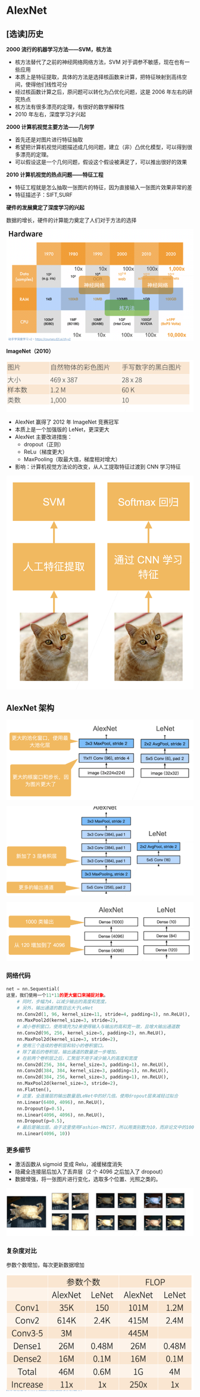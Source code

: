 # AlexNet

## \[选读\]历史

**2000 流行的机器学习方法——SVM，核方法**

- 核方法替代了之前的神经网络网络方法，SVM 对于调参不敏感，现在也有一些应用
- 本质上是特征提取，具体的方法是选择核函数来计算，把特征映射到高纬空间，使得他们线性可分
- 经过核函数计算之后，原问题可以转化为凸优化问题，这是 2006 年左右的研究热点
- 核方法有很多漂亮的定理，有很好的数学解释性
- 2010 年左右，深度学习才兴起

**2000 计算机视觉主要方法——几何学**

- 首先还是对图片进行特征抽取
- 希望把计算机视觉问题描述成几何问题，建立（非）凸优化模型，可以得到很多漂亮的定理。
- 可以假设这是一个几何问题，假设这个假设被满足了，可以推出很好的效果

**2010 计算机视觉的热点问题——特征工程**

- 特征工程就是怎么抽取一张图片的特征，因为直接输入一张图片效果非常的差
- 特征描述子：SIFT,SURF

**硬件的发展奠定了深度学习的兴起**

数据的增长，硬件的计算能力奠定了人们对于方法的选择

![](../images/cnn/24-01.png)

**ImageNet（2010）**

![](../images/cnn/24-02.png)

- AlexNet 赢得了 2012 年 ImageNet 竞赛冠军
- 本质上是一个加强版的 LeNet，更深更大
- AlexNet 主要改进措施：
  - dropout（正则）
  - ReLu（梯度更大）
  - MaxPooling（取最大值，梯度相对增大）
- 影响：计算机视觉方法论的改变，从人工提取特征过渡到 CNN 学习特征

![](../images/cnn/24-03.png)

## AlexNet 架构

![](../images/cnn/24-04.png)

![](../images/cnn/24-05.png)

![](../images/cnn/24-06.png)

### 网络代码

```python
net = nn.Sequential(
这里，我们使用一个11*11的更大窗口来捕捉对象。
    # 同时，步幅为4，以减少输出的高度和宽度。
    # 另外，输出通道的数目远大于LeNet
    nn.Conv2d(1, 96, kernel_size=11, stride=4, padding=1), nn.ReLU(),
    nn.MaxPool2d(kernel_size=3, stride=2),
    # 减小卷积窗口，使用填充为2来使得输入与输出的高和宽一致，且增大输出通道数
    nn.Conv2d(96, 256, kernel_size=5, padding=2), nn.ReLU(),
    nn.MaxPool2d(kernel_size=3, stride=2),
    # 使用三个连续的卷积层和较小的卷积窗口。
    # 除了最后的卷积层，输出通道的数量进一步增加。
    # 在前两个卷积层之后，汇聚层不用于减少输入的高度和宽度
    nn.Conv2d(256, 384, kernel_size=3, padding=1), nn.ReLU(),
    nn.Conv2d(384, 384, kernel_size=3, padding=1), nn.ReLU(),
    nn.Conv2d(384, 256, kernel_size=3, padding=1), nn.ReLU(),
    nn.MaxPool2d(kernel_size=3, stride=2),
    nn.Flatten(),
    # 这里，全连接层的输出数量是LeNet中的好几倍。使用dropout层来减轻过拟合
    nn.Linear(6400, 4096), nn.ReLU(),
    nn.Dropout(p=0.5),
    nn.Linear(4096, 4096), nn.ReLU(),
    nn.Dropout(p=0.5),
    # 最后是输出层。由于这里使用Fashion-MNIST，所以用类别数为10，而非论文中的1000
    nn.Linear(4096, 10))
```

### 更多细节

- 激活函数从 sigmoid 变成 Relu，减缓梯度消失
- 隐藏全连接层后加入了丢弃层（2 个 4096 之后加入了 dropout）
- 数据增强，将一张图片进行变化，选取多个位置、光照之类的。

![](../images/cnn/24-07.png)

### 复杂度对比

参数个数增加，每次更新数据增加

![](../images/cnn/24-08.png)

